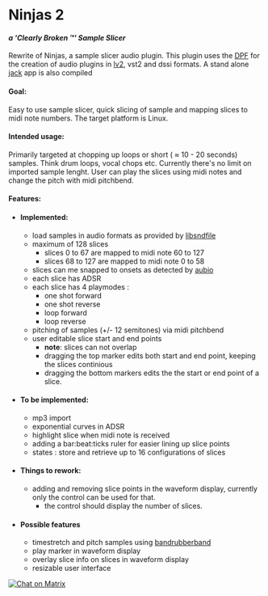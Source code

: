 # Ninjas 2
####  *a 'Clearly Broken :tm:'  Sample Slicer*
Rewrite of Ninjas, a sample slicer audio plugin.
This plugin uses the [DPF](https://github.com/DISTRHO/DPF) for the creation of audio plugins in [lv2](http://lv2plug.in/), vst2 and dssi formats. 
A stand alone [jack](http://jackaudio.org/) app is also compiled

#### Goal: 
Easy to use sample slicer, quick slicing of sample and mapping slices to midi note numbers.
The target platform is Linux.

#### Intended usage:
Primarily targeted at chopping up loops or short ( ≈ 10 - 20 seconds) samples. Think drum loops, vocal chops etc.
Currently there's no limit on imported sample lenght.
User can play the slices using midi notes and change the pitch with midi pitchbend.

#### Features:
+ #### Implemented:
  + load samples in audio formats as provided by [libsndfile](http://www.mega-nerd.com/libsndfile/)
  + maximum of 128 slices
     * slices 0 to 67 are mapped to midi note 60 to 127
     * slices 68 to 127 are mapped to midi note 0 to 58
  + slices can me snapped to onsets as detected by [aubio](https://github.com/aubio/aubio)
  + each slice has ADSR
  + each slice has 4 playmodes : 
     + one shot forward
     + one shot reverse
     + loop forward
     + loop reverse
  + pitching of samples (+/- 12 semitones) via midi pitchbend
  + user editable slice start and end points
    * **note**: slices can not overlap
    * dragging the top marker edits both start and end point, keeping the slices continious
    * dragging the bottom markers edits the the start or end point of a slice.
+ #### To be implemented:
  + mp3 import
  + exponential curves in ADSR
  + highlight slice when midi note is received
  + adding a bar:beat:ticks ruler for easier lining up slice points
  + states : store and retrieve up to 16 configurations of slices
+ #### Things to rework:
  + adding and removing slice points in the waveform display, currently only the control can be used for that.
    * the control should display the number of slices.
+ #### Possible features
  + timestretch and pitch samples using [bandrubberband](https://github.com/breakfastquay/rubber)
  + play marker in waveform display
  + overlay slice info on slices in waveform display
  + resizable user interface

[![Chat on Matrix](https://matrix.to/img/matrix-badge.svg)](https://riot.im/app/#/room/#ninjas:matrix.org?action=chat)
